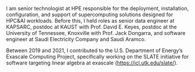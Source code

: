 I am senior technologist at HPE responsible for the deployment, installation,
configuration, and support of supercomputing solutions designed for HPC&AI
workloads. Before this, I held roles as senior data engineer at KAPSARC, postdoc
at KAUST with Prof. David E. Keyes, postdoc at the University of Tennessee,
Knoxville with Prof. Jack Dongarra, and software engineer at Saudi Electricity
Company and Saudi Aramco.

Between 2019 and 2021, I contributed to the U.S. Department of Energy’s Exascale
Computing Project, specifically working on the SLATE initiative for software
targeting linear algebra at exascale (https://icl.utk.edu/slate/).
